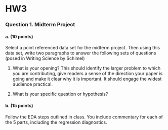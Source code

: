 # HW3

### Question 1. Midterm Project

#### a. (10 points)

Select a point referenced data set for the midterm project. Then using this data set, write two paragraphs to answer the following sets of questions (posed in Writing Science by Schimel)

1. What is your opening? This should identify the larger problem to which you are contributing, give readers a sense of the direction your paper is going and make it clear why it is important. It should engage the widest audience practical.

2. What is your specific question or hypothesis?

#### b. (15 points)

Follow the EDA steps outlined in class. You include commentary for each of the 5 parts, including the regression diagnostics.
